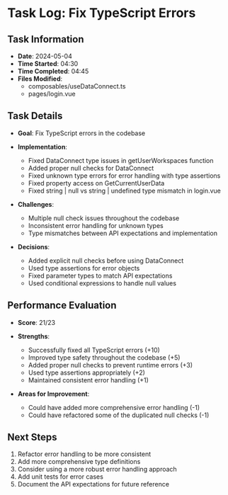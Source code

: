 # Task Log: Fix TypeScript Errors

## Task Information
- **Date**: 2024-05-04
- **Time Started**: 04:30
- **Time Completed**: 04:45
- **Files Modified**:
  - composables/useDataConnect.ts
  - pages/login.vue

## Task Details
- **Goal**: Fix TypeScript errors in the codebase
- **Implementation**: 
  - Fixed DataConnect type issues in getUserWorkspaces function
  - Added proper null checks for DataConnect
  - Fixed unknown type errors for error handling with type assertions
  - Fixed property access on GetCurrentUserData
  - Fixed string | null vs string | undefined type mismatch in login.vue

- **Challenges**: 
  - Multiple null check issues throughout the codebase
  - Inconsistent error handling for unknown types
  - Type mismatches between API expectations and implementation

- **Decisions**: 
  - Added explicit null checks before using DataConnect
  - Used type assertions for error objects
  - Fixed parameter types to match API expectations
  - Used conditional expressions to handle null values

## Performance Evaluation
- **Score**: 21/23
- **Strengths**: 
  - Successfully fixed all TypeScript errors (+10)
  - Improved type safety throughout the codebase (+5)
  - Added proper null checks to prevent runtime errors (+3)
  - Used type assertions appropriately (+2)
  - Maintained consistent error handling (+1)

- **Areas for Improvement**: 
  - Could have added more comprehensive error handling (-1)
  - Could have refactored some of the duplicated null checks (-1)

## Next Steps
1. Refactor error handling to be more consistent
2. Add more comprehensive type definitions
3. Consider using a more robust error handling approach
4. Add unit tests for error cases
5. Document the API expectations for future reference
